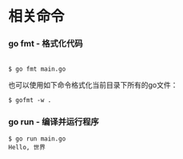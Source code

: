 # 相关命令

### go fmt - 格式化代码

###### 

```
$ go fmt main.go
```

也可以使用如下命令格式化当前目录下所有的go文件：

```
$ gofmt -w .
```


### go run - 编译并运行程序

```
$ go run main.go
Hello, 世界
```

